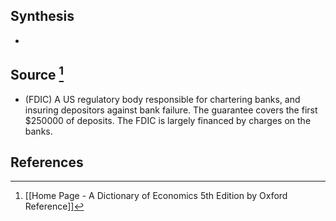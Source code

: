 ## Synthesis
- 
## Source [^1]
- (FDIC) A US regulatory body responsible for chartering banks, and insuring depositors against bank failure. The guarantee covers the first $\$ 250000$ of deposits. The FDIC is largely financed by charges on the banks.
## References

[^1]: [[Home Page - A Dictionary of Economics 5th Edition by Oxford Reference]]